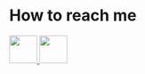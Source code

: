 # How to reach me
<a href='https://www.facebook.com/'>
    <img src='https://upload.wikimedia.org/wikipedia/commons/thumb/1/1b/Facebook_icon.svg/768px-Facebook_icon.svg.png' width='auto' height='50px' />
</a>

<a href='https://www.instagram.com/radustanciu841/'>
    <img src='https://workingwithdog.com/wp-content/uploads/2016/05/new_instagram_logo-1024x1024.jpg' width='auto' height='50px' />
</a>